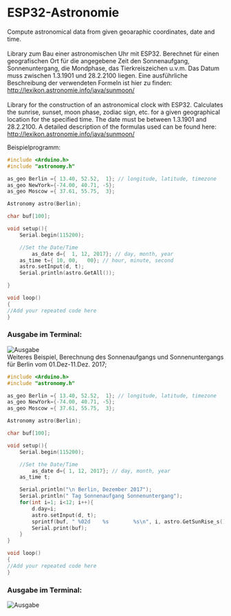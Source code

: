 # ESP32-Astronomie
Compute astronomical data from given geoaraphic coordinates, date and time.<br>
<br>
Library zum Bau einer astronomischen Uhr mit ESP32. Berechnet für einen geografischen Ort für die angegebene Zeit den Sonnenaufgang, Sonnenuntergang, die Mondphase, das Tierkreiszeichen u.v.m.
Das Datum muss zwischen 1.3.1901 und 28.2.2100 liegen. Eine ausführliche Beschreibung der verwendeten Formeln ist hier zu finden: http://lexikon.astronomie.info/java/sunmoon/ <br>
<br>
Library for the construction of an astronomical clock with ESP32. Calculates the sunrise, sunset, moon phase, zodiac sign, etc. for a given geographical location for the specified time. The date must be between 1.3.1901 and 28.2.2100. A detailed description of the formulas used can be found here: http://lexikon.astronomie.info/java/sunmoon/ <br>


Beispielprogramm: 

````c++
#include <Arduino.h>
#include "astronomy.h"

as_geo Berlin ={ 13.40, 52.52,  1}; // longitude, latitude, timezone
as_geo NewYork={-74.00, 40.71, -5};
as_geo Moscow ={ 37.61, 55.75,  3};

Astronomy astro(Berlin);

char buf[100];

void setup(){
	Serial.begin(115200);

	//Set the Date/Time
        as_date d={  1, 12, 2017}; // day, month, year
	as_time t={ 10, 00,   00}; // hour, minute, second
	astro.setInput(d, t);
	Serial.println(astro.GetAll());

}

void loop()
{
//Add your repeated code here
}
````
### Ausgabe im Terminal: <br>
![Ausgabe](https://github.com/schreibfaul1/ESP32-Astronomie/blob/master/examples/astro2.jpg)
 <br>
Weiteres Beispiel, Berechnung des Sonnenaufgangs und Sonnenuntergangs für Berlin vom 01.Dez-11.Dez. 2017;
````c++
#include <Arduino.h>
#include "astronomy.h"

as_geo Berlin ={ 13.40, 52.52,  1}; // longitude, latitude, timezone
as_geo NewYork={-74.00, 40.71, -5};
as_geo Moscow ={ 37.61, 55.75,  3};

Astronomy astro(Berlin);

char buf[100];

void setup(){
	Serial.begin(115200);

	//Set the Date/Time
        as_date d={ 1, 12, 2017}; // day, month, year
	as_time t;

	Serial.println("\n Berlin, Dezember 2017");
	Serial.println(" Tag Sonnenaufgang Sonnenuntergang");
	for(int i=1; i<12; i++){
		d.day=i;
		astro.setInput(d, t);
		sprintf(buf, " %02d    %s        %s\n", i, astro.GetSunRise_s().c_str(), astro.GetSunSet_s().c_str());
		Serial.print(buf);
	}
}

void loop()
{
//Add your repeated code here
}
````
### Ausgabe im Terminal: <br>
![Ausgabe](https://github.com/schreibfaul1/ESP32-Astronomie/blob/master/examples/astro1.jpg)
<br>



